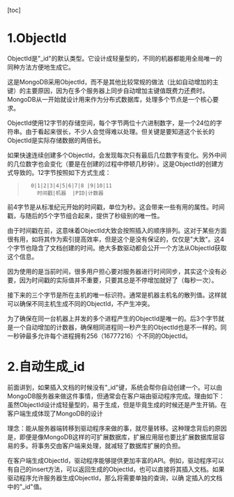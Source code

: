 [toc]
# 1.ObjectId
ObjectId是"_id"的默认类型。它设计成轻量型的，不同的机器都能用全局唯一的同种方法方便地生成它。 

这是MongoDB采用ObjectId，而不是其他比较常规的做法（比如自动增加的主键）的主要原因，因为在多个服务器上同步自动增加主键值既费力还费时。MongoDB从一开始就设计用来作为分布式数据库，处理多个节点是一个核心要求。

ObjectId使用12字节的存储空间，每个字节两位十六进制数字，是一个24位的字符串。由于看起来很长，不少人会觉得难以处理。但关键是要知道这个长长的ObjectId是实际存储数据的两倍长。

如果快速连续创建多个ObjectId，会发现每次只有最后几位数字有变化。另外中间的几位数字也会变化（要是在创建的过程中停顿几秒钟）。这是ObjectId的创建方式导致的。12字节按照如下方式生成：
>       0|1|2|3|4|5|6|7|8 |9|10|11
>         时间戳|机器  |PID|计数器

前4字节是从标准纪元开始的时间戳，单位为秒。这会带来一些有用的属性。时间戳，与随后的5个字节组合起来，提供了秒级别的唯一性。

由于时间戳在前，这意味着ObjectId大致会按照插入的顺序排列。这对于某些方面很有用，如将其作为索引提高效率，但是这个是没有保证的，仅仅是"大致"。这4个字节也隐含了文档创建的时间。绝大多数驱动都会公开一个方法从ObjectId获取这个信息。

因为使用的是当前时间，很多用户担心要对服务器进行时间同步，其实这个没有必要，因为时间戳的实际值并不重要，只要其总是不停增加就好了（每秒一次）。

接下来的三个字节是所在主机的唯一标识符。通常是机器主机名的散列值。这样就可以确保不同主机生成不同的ObjectId，不产生冲突。

为了确保在同一台机器上并发的多个进程产生的ObjectId是唯一的。后3个字节就是一个自动增加的计数器，确保相同进程同一秒产生的ObjectId也是不一样的。同一秒钟最多允许每个进程拥有256（16777216）个不同的ObjectId。

# 2.自动生成_id
 前面讲到，如果插入文档的时候没有"_id"键，系统会帮你自动创建一个。可以由MongoDB服务器来做这件事情，但通常会在客户端由驱动程序完成。理由如下：  
    虽然ObjectId设计成轻量型的，易于生成，但是毕竟生成的时候还是产生开销。在客户端生成体现了MongoDB的设计
    
理念：能从服务器端转移到驱动程序来做的事，就尽量转移。这种理念背后的原因是，即便是像MongoDB这样的可扩展数据库，扩展应用层也要比扩展数据库层容易的多。将事务交由客户端来处理，就减轻了数据库扩展的负担。

在客户端生成ObjectId，驱动程序能够提供更加丰富的API。例如，驱动程序可以有自己的insert方法，可以返回生成的ObjectId，也可以直接将其插入文档。如果驱动程序允许服务器生成ObjectId，那么将需要单独的查询，以确
定插入的文档中的"_id"值。
